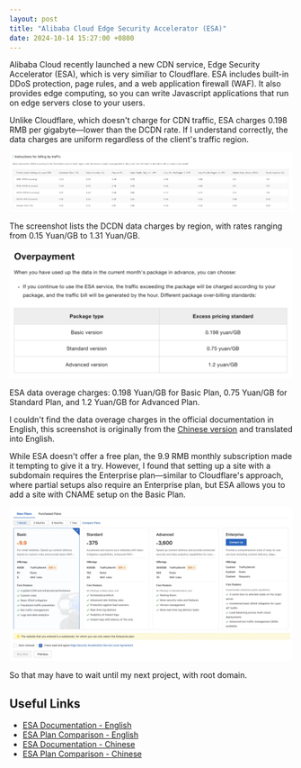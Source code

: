 ```yaml
---
layout: post
title: "Alibaba Cloud Edge Security Accelerator (ESA)"
date: 2024-10-14 15:27:00 +0800
---
```


Alibaba Cloud recently launched a new CDN service, Edge Security Accelerator
(ESA), which is very similiar to Cloudflare. ESA includes built-in DDoS
protection, page rules, and a web application firewall (WAF). It also
provides edge computing, so you can write Javascript applications that run
on edge servers close to your users.

Unlike Cloudflare, which doesn't charge for CDN traffic, ESA charges 0.198
RMB per gigabyte—lower than the DCDN rate. If I understand correctly, the data
charges are uniform regardless of the client's traffic region.

![The screenshot lists the DCDN traffic charges by region, with rates ranging from 0.15 Yuan/GB to 1.31 Yuan/GB.](/assets/2024-10-14-alibaba-cloud-esa/dcdn-data-charges.webp "Screenshot of Alibaba Cloud DCDN data charges")

The screenshot lists the DCDN data charges by region, with rates ranging
from 0.15 Yuan/GB to 1.31 Yuan/GB.

![ESA data overage charges: 0.198 Yuan/GB for Basic Plan, 0.75 Yuan/GB for Standard Plan, and 1.2 Yuan/GB for Advanced Plan.](/assets/2024-10-14-alibaba-cloud-esa/esa-overages.webp "Screenshot of Alibaba Cloud ESA overage charges")

ESA data overage charges: 0.198 Yuan/GB for Basic Plan, 0.75 Yuan/GB for
Standard Plan, and 1.2 Yuan/GB for Advanced Plan.

I couldn't find the data overage charges in the official documentation in
English, this screenshot is originally from the
[Chinese version](https://help.aliyun.com/document_detail/2701851.html)
and translated into English.

While ESA doesn't offer a free plan, the 9.9 RMB monthly subscription made
it tempting to give it a try. However, I found that setting up a site with
a subdomain requires the Enterprise plan—similar to Cloudflare's approach,
where partial setups also require an Enterprise plan, but ESA allows you
to add a site with CNAME setup on the Basic Plan.

![The website that you entered is a subdomain, for which you can only select the Enterprise plan.](/assets/2024-10-14-alibaba-cloud-esa/esa-subdomain-enterprise-plan.webp "Screenshot of adding a new site to Alibaba Cloud ESA")

So that may have to wait until my next project, with root domain.

## Useful Links

- [ESA Documentation - English](https://www.alibabacloud.com/help/en/dcdnnext)
- [ESA Plan Comparison - English](https://www.alibabacloud.com/help/en/dcdnnext/latest/package-comparison)
- [ESA Documentation - Chinese](https://help.aliyun.com/product/2673927.html)
- [ESA Plan Comparison - Chinese](https://help.aliyun.com/document_detail/2701845.html)
